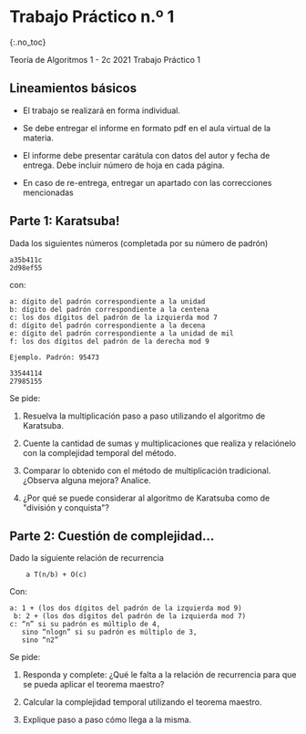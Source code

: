 Trabajo Práctico n.º 1
======================
{:.no_toc}

Teoría de Algoritmos 1 - 2c 2021
Trabajo Práctico 1

## Lineamientos básicos

- El trabajo se realizará en forma individual.

- Se debe entregar el informe en formato pdf en el aula virtual de la materia.

- El informe debe presentar carátula con datos del autor y fecha de entrega. Debe incluir número de hoja en cada página.

- En caso de re-entrega, entregar un apartado con las correcciones mencionadas

## Parte 1: Karatsuba!

Dada los siguientes números (completada por su número de padrón) 

	a35b411c 
	2d98ef55

con: 

	a: dígito del padrón correspondiente a la unidad
	b: dígito del padrón correspondiente a la centena
	c: los dos dígitos del padrón de la izquierda mod 7
	d: dígito del padrón correspondiente a la decena
	e: dígito del padrón correspondiente a la unidad de mil
	f: los dos dígitos del padrón de la derecha mod 9

	Ejemplo. Padrón: 95473
	
	33544114
	27985155


Se pide:

1. Resuelva la multiplicación paso a paso utilizando el algoritmo de Karatsuba.

1. Cuente la cantidad de sumas y multiplicaciones que realiza y relaciónelo con la complejidad temporal del método.

1. Comparar lo obtenido con el método de multiplicación tradicional. ¿Observa alguna mejora? Analice.

1. ¿Por qué se puede considerar al algoritmo de Karatsuba como de "división y conquista"?

## Parte 2: Cuestión de complejidad...

Dado la siguiente relación de recurrencia 

        a T(n/b) + O(c)

Con:

    a: 1 + (los dos dígitos del padrón de la izquierda mod 9)
	 b: 2 + (los dos dígitos del padrón de la izquierda mod 7)
    c: “n” si su padrón es múltiplo de 4, 
       sino “nlogn” si su padrón es múltiplo de 3,
       sino “n2”  

Se pide:

1. Responda y complete: ¿Qué le falta a la relación de recurrencia para que se pueda aplicar el teorema maestro?

1. Calcular la complejidad temporal utilizando el teorema maestro. 

1. Explique paso a paso cómo llega a la misma.

